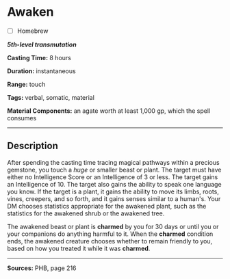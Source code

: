 # Awaken

- [ ] Homebrew

***5th-level transmutation***

**Casting Time:** 8 hours

**Duration:** instantaneous

**Range:** touch

**Tags:** verbal, somatic, material

**Material Components:** an agate worth at least 1,000 gp, which the spell consumes

---

## Description
After spending the casting time tracing magical pathways within a precious gemstone, you touch a *huge* or smaller beast or plant.
The target must have either no Intelligence Score or an Intelligence of 3 or less.
The target gains an Intelligence of 10.
The target also gains the ability to speak one language you know.
If the target is a plant, it gains the ability to move its limbs, roots, vines, creepers, and so forth, and it gains senses similar to a human's.
Your DM chooses statistics appropriate for the awakened plant, such as the statistics for the awakened shrub or the awakened tree.

The awakened beast or plant is **charmed** by you for 30 days or until you or your companions do anything harmful to it.
When the **charmed** condition ends, the awakened creature chooses whether to remain friendly to you, based on how you treated it while it was **charmed**.

---

**Sources:** PHB, page 216
